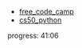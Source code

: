 - [free_code_camp](https://www.youtube.com/watch?v=rfscVS0vtbw)
- [cs50_python](https://www.youtube.com/watch?v=nLRL_NcnK-4)

progress: 41:06